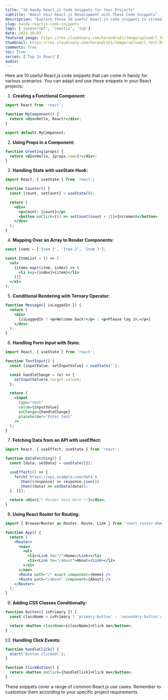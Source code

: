```yaml
---
title: "10 Handy React.js Code Snippets for Your Projects"
subtitle: "Boost Your React.js Development with These Code Snippets"
description: "Explore these 10 useful React.js code snippets to streamline your project development. Learn how to create functional components, handle state with useState hook, and more!"
slug: handy-reactjs-code-snippets
tags: ['javascript', 'reactjs', 'top']
date: 2023-10-03
featured_image: https://res.cloudinary.com/harendra21/image/upload/l_text:Roboto_60_bold:Top%2010%20Handy%20React.js%20Code%20Snippets,co_rgb:fff/javascriptwithexample/bg4.png
thumbnail: https://res.cloudinary.com/harendra21/image/upload/l_text:Roboto_60_bold:Top%2010%20Handy%20React.js%20Code%20Snippets,co_rgb:fff/javascriptwithexample/bg4.png
comments: True
toc: True
series: ['Top In React']
audio: 
---
```


Here are 10 useful React.js code snippets that can come in handy for various scenarios. You can adapt and use these snippets in your React projects:

1. **Creating a Functional Component:**
```jsx
import React from 'react';

function MyComponent() {
  return <div>Hello, React!</div>;
}

export default MyComponent;
```

2. **Using Props in a Component:**
```jsx
function Greeting(props) {
  return <div>Hello, {props.name}!</div>;
}
```

3. **Handling State with useState Hook:**
```jsx
import React, { useState } from 'react';

function Counter() {
  const [count, setCount] = useState(0);

  return (
    <div>
      <p>Count: {count}</p>
      <button onClick={() => setCount(count + 1)}>Increment</button>
    </div>
  );
}
```

4. **Mapping Over an Array to Render Components:**
```jsx
const items = ['Item 1', 'Item 2', 'Item 3'];

const ItemList = () => (
  <ul>
    {items.map((item, index) => (
      <li key={index}>{item}</li>
    ))}
  </ul>
);
```

5. **Conditional Rendering with Ternary Operator:**
```jsx
function Message({ isLoggedIn }) {
  return (
    <div>
      {isLoggedIn ? <p>Welcome back!</p> : <p>Please log in.</p>}
    </div>
  );
}
```

6. **Handling Form Input with State:**
```jsx
import React, { useState } from 'react';

function TextInput() {
  const [inputValue, setInputValue] = useState('');

  const handleChange = (e) => {
    setInputValue(e.target.value);
  };

  return (
    <input
      type="text"
      value={inputValue}
      onChange={handleChange}
      placeholder="Enter text"
    />
  );
}
```

7. **Fetching Data from an API with useEffect:**
```jsx
import React, { useEffect, useState } from 'react';

function DataFetching() {
  const [data, setData] = useState([]);

  useEffect(() => {
    fetch('https://api.example.com/data')
      .then((response) => response.json())
      .then((data) => setData(data));
  }, []);

  return <div>{/* Render data here */}</div>;
}
```

8. **Using React Router for Routing:**
```jsx
import { BrowserRouter as Router, Route, Link } from 'react-router-dom';

function App() {
  return (
    <Router>
      <nav>
        <ul>
          <li><Link to="/">Home</Link></li>
          <li><Link to="/about">About</Link></li>
        </ul>
      </nav>
      <Route path="/" exact component={Home} />
      <Route path="/about" component={About} />
    </Router>
  );
}
```

9. **Adding CSS Classes Conditionally:**
```jsx
function Button({ isPrimary }) {
  const className = isPrimary ? 'primary-button' : 'secondary-button';

  return <button className={className}>Click me</button>;
}
```

10. **Handling Click Events:**
```jsx
function handleClick() {
  alert('Button clicked!');
}

function ClickButton() {
  return <button onClick={handleClick}>Click me</button>;
}
```

These snippets cover a range of common React.js use cases. Remember to customize them according to your specific project requirements.
